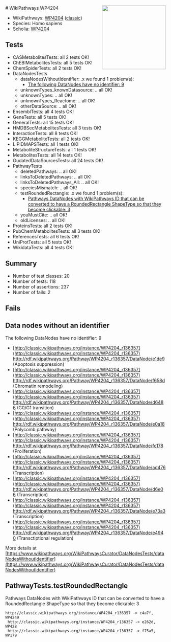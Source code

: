 <img style="float: right; width: 200px" src="https://upload.wikimedia.org/wikipedia/commons/thumb/8/83/Wplogo_with_text_500.png/640px-Wplogo_with_text_500.png" />
# WikiPathways WP4204

* WikiPathways: [WP4204](https://wikipathways.org/pathways/WP4204) ([classic](https://classic.wikipathways.org/instance/WP4204))
* Species: Homo sapiens
* Scholia: [WP4204](https://scholia.toolforge.org/wikipathways/WP4204)
## Tests
* CASMetabolitesTests: all 2 tests OK!
* ChEBIMetabolitesTests: all 5 tests OK!
* ChemSpiderTests: all 2 tests OK!
* DataNodesTests
    * dataNodesWithoutIdentifier: .x we found 1 problem(s):
        * [The following DataNodes have no identifier: 9](#d2d32fa8)
    * unknownTypes_knownDatasource: .. all OK!
    * unknownTypes: .. all OK!
    * unknownTypes_Reactome: .. all OK!
    * otherDataSource: .. all OK!
* EnsemblTests: all 4 tests OK!
* GeneTests: all 5 tests OK!
* GeneralTests: all 15 tests OK!
* HMDBSecMetabolitesTests: all 3 tests OK!
* InteractionTests: all 8 tests OK!
* KEGGMetaboliteTests: all 2 tests OK!
* LIPIDMAPSTests: all 1 tests OK!
* MetaboliteStructureTests: all 1 tests OK!
* MetabolitesTests: all 14 tests OK!
* OudatedDataSourcesTests: all 24 tests OK!
* PathwayTests
    * deletedPathways: .. all OK!
    * linksToDeletedPathways: .. all OK!
    * linksToDeletedPathways_All: .. all OK!
    * speciesMismatch: .. all OK!
    * testRoundedRectangle: .x we found 1 problem(s):
        * [Pathways DataNodes with WikiPathways ID that can be converted to have a RoundedRectangle ShapeType so that they become clickable: 3](#16e17dd)
    * youMustCite: .. all OK!
    * oldLicenses: .. all OK!
* ProteinsTests: all 2 tests OK!
* PubChemMetabolitesTests: all 3 tests OK!
* ReferencesTests: all 6 tests OK!
* UniProtTests: all 5 tests OK!
* WikidataTests: all 4 tests OK!


## Summary

* Number of test classes: 20
* Number of tests: 118
* Number of assertions: 237
* Number of fails: 2

## Fails

<a name="d2d32fa8" />

## Data nodes without an identifier

The following DataNodes have no identifier: 9

* [http://classic.wikipathways.org/instance/WP4204_r136357](http://classic.wikipathways.org/instance/WP4204_r136357) http://rdf.wikipathways.org/Pathway/WP4204_r136357/DataNode/e1de9 (Apoptosis suppression)
* [http://classic.wikipathways.org/instance/WP4204_r136357](http://classic.wikipathways.org/instance/WP4204_r136357) http://rdf.wikipathways.org/Pathway/WP4204_r136357/DataNode/f658d (Chromatin remodeling)
* [http://classic.wikipathways.org/instance/WP4204_r136357](http://classic.wikipathways.org/instance/WP4204_r136357) http://rdf.wikipathways.org/Pathway/WP4204_r136357/DataNode/d6486 (G0/G1 transition)
* [http://classic.wikipathways.org/instance/WP4204_r136357](http://classic.wikipathways.org/instance/WP4204_r136357) http://rdf.wikipathways.org/Pathway/WP4204_r136357/DataNode/e0a18 (Polycomb pathway)
* [http://classic.wikipathways.org/instance/WP4204_r136357](http://classic.wikipathways.org/instance/WP4204_r136357) http://rdf.wikipathways.org/Pathway/WP4204_r136357/DataNode/fc178 (Proliferation)
* [http://classic.wikipathways.org/instance/WP4204_r136357](http://classic.wikipathways.org/instance/WP4204_r136357) http://rdf.wikipathways.org/Pathway/WP4204_r136357/DataNode/ad476 (Transcription)
* [http://classic.wikipathways.org/instance/WP4204_r136357](http://classic.wikipathways.org/instance/WP4204_r136357) http://rdf.wikipathways.org/Pathway/WP4204_r136357/DataNode/d6e06 (Transcription)
* [http://classic.wikipathways.org/instance/WP4204_r136357](http://classic.wikipathways.org/instance/WP4204_r136357) http://rdf.wikipathways.org/Pathway/WP4204_r136357/DataNode/e73a3 (Transcription)
* [http://classic.wikipathways.org/instance/WP4204_r136357](http://classic.wikipathways.org/instance/WP4204_r136357) http://rdf.wikipathways.org/Pathway/WP4204_r136357/DataNode/e4940 (Transctiptional regulation)


More details at [https://www.wikipathways.org/WikiPathwaysCurator/DataNodesTests/dataNodesWithoutIdentifier](https://www.wikipathways.org/WikiPathwaysCurator/DataNodesTests/dataNodesWithoutIdentifier)

<a name="16e17dd" />

## PathwayTests.testRoundedRectangle

Pathways DataNodes with WikiPathways ID that can be converted to have a RoundedRectangle ShapeType so that they become clickable: 3
```
http://classic.wikipathways.org/instance/WP4204_r136357 -> c4a7f, WP4249
 http://classic.wikipathways.org/instance/WP4204_r136357 -> e262d, WP428
 http://classic.wikipathways.org/instance/WP4204_r136357 -> f75a5, WP179
 ```

